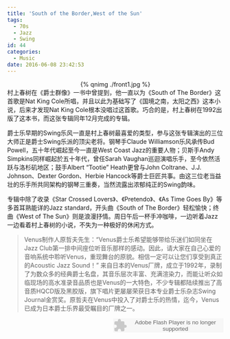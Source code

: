 ```yaml
---
title: 'South of the Border,West of the Sun'
tags:
  - 70s
  - Jazz
  - Swing
id: 44
categories:
  - Music
date: 2016-06-08 23:42:53
---
```

<div align=center>
{% qnimg ./front1.jpg %}
</div>
村上春树在《爵士群像》一书中曾提到，他一直以为《South of The Border》这首歌是Nat King Cole所唱，并且以此为基础写了《国境之南，太阳之西》这本小说，后来才发现Nat King Cole根本没唱过这首歌。巧合的是，村上春树在1992出版了这本书，而这张专辑同年12月完成的专辑。

爵士乐早期的Swing乐风一直是村上春树最喜爱的类型，参与这张专辑演出的三位大师正是爵士Swing乐派的顶尖老将。钢琴手Claude Williamson乐风承传Bud Powell，五十年代崛起至今一直是West Coast Jazz的重要人物；贝斯手Andy Simpkins同样崛起於五十年代，曾任Sarah Vaughan巡迴演唱乐手，至今依然活跃与洛杉矶地区；鼓手Albert “Tootie” Heath更曾与John Coltrane、J.J. Johnson、Dexter Gordon、Herbie Hancock等爵士巨匠共事。由这三位老当益壮的乐手所共同架构的钢琴三重奏，当然流露出浓郁纯正的Swing韵味。

专辑中除了收录《Star Crossed Lovers》、《Pretendo》、《As Time Goes By》等多首耳熟能详的Jazz standard，开头曲《South of The Border》轻松愉快；终曲《West of The Sun》则是浪漫抒情。周日午后一杯手冲咖啡，一边听着Jazz一边看着村上春树的小说，不失为一种极好的休闲方式。

> Venus制作人原哲夫先生：“Venus爵士乐希望能够带给乐迷们如同坐在Jazz Club第一排中间座位听音乐那样的感动。因此，请大家在自己心爱的音响系统中聆听Venus，重现舞台的原貌。相信一定可以让您们享受到真正的Acoustic Jazz Sound！” 来自日本的Venus厂牌，成立于1992年，录制了为数众多的经典爵士名盘，其音乐层次丰富、充满渲染力，而能让听众如临现场的高水准录音品质也是Venus的一大特色，不少专辑都陆续推出了高音质HQCD版及黑胶版，旗下唱片更屡屡荣获日本专业爵士乐杂志Swing Journal金赏奖。原哲夫在Venus中投入了对爵士乐的热情，迄今，Venus已成为日本爵士乐界最受瞩目的厂牌之一。

<embed style="float: right;" src="http://www.xiami.com/widget/187266378_1143212/singlePlayer.swf" type="application/x-shockwave-flash" width="257" height="33"></embed>